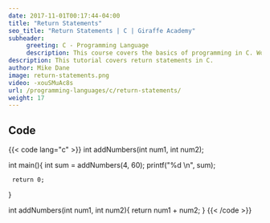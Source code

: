 ```yaml
---
date: 2017-11-01T00:17:44-04:00
title: "Return Statements"
seo_title: "Return Statements | C | Giraffe Academy"
subheader:
     greeting: C - Programming Language
     description: This course covers the basics of programming in C. Work your way through the videos and we'll teach you everything you need to know to start your programming journey!
description: This tutorial covers return statements in C.
author: Mike Dane
image: return-statements.png
video: -xouSMuAc8s
url: /programming-languages/c/return-statements/
weight: 17
---
```


## Code

{{< code lang="c" >}}
int addNumbers(int num1, int num2);

int main(){
     int sum = addNumbers(4, 60);
     printf("%d \n", sum);

     return 0;
}

int addNumbers(int num1, int num2){
     return num1 + num2;
}
{{< /code >}}